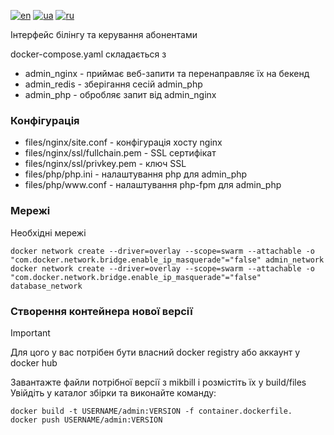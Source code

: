 [![en](https://img.shields.io/badge/lang-en-red.svg)](README.md)
[![ua](https://img.shields.io/badge/lang-ua-yellow.svg)](README.ua.md)
[![ru](https://img.shields.io/badge/lang-ru-blue.svg)](README.ru.md)

Інтерфейс білінгу та керування абонентами

docker-compose.yaml складається з
   + admin_nginx - приймає веб-запити та перенаправляє їх на бекенд
   + admin_redis - зберігання сесій admin_php
   + admin_php - обробляє запит від admin_nginx

### Конфігурація
   + files/nginx/site.conf - конфігурація хосту nginx
   + files/nginx/ssl/fullchain.pem - SSL сертифікат
   + files/nginx/ssl/privkey.pem - ключ SSL
   + files/php/php.ini - налаштування php для admin_php
   + files/php/www<span>.conf - налаштування php-fpm для admin_php

### Мережі

Необхідні мережі

```
docker network create --driver=overlay --scope=swarm --attachable -o "com.docker.network.bridge.enable_ip_masquerade"="false" admin_network
docker network create --driver=overlay --scope=swarm --attachable -o "com.docker.network.bridge.enable_ip_masquerade"="false" database_network
```

### Створення контейнера нової версії

> [!IMPORTANT]
> Для цого у вас потрiбен бути власний docker registry або аккаунт у docker hub

Завантажте файли потрібної версії з mikbill і розмістіть їх у build/files<br>
Увійдіть у каталог збірки та виконайте команду:
```
docker build -t USERNAME/admin:VERSION -f container.dockerfile.
docker push USERNAME/admin:VERSION
```
